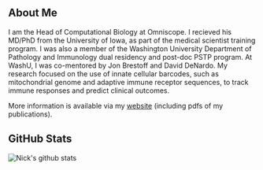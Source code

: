 ## About Me
I am the Head of Computational Biology at Omniscope. I recieved his MD/PhD from the University of Iowa, as part of the medical scientist training program. I was also a member of the Washington University Department of Pathology and Immunology dual residency and post-doc PSTP program. At WashU, I was co-mentored by Jon Brestoff and David DeNardo. My research focused on the use of innate cellular barcodes, such as mitochondrial genome and adaptive immune receptor sequences, to track immune responses and predict clinical outcomes.

More information is available via my [website](https://www.borch.dev/) (including pdfs of my publications).

## GitHub Stats
![Nick's github stats](https://github-readme-stats.vercel.app/api?username=ncborcherding&show_icons=true&theme=dracula)
